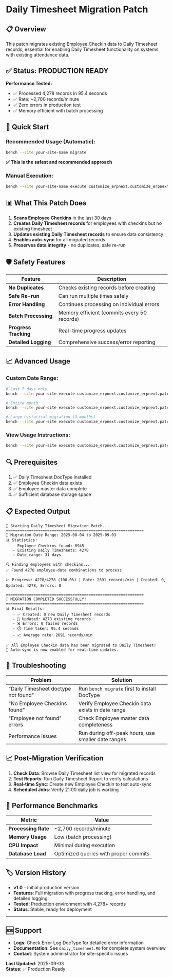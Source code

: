 # Daily Timesheet Migration Patch

## 📋 Overview

This patch migrates existing Employee Checkin data to Daily Timesheet records, essential for enabling Daily Timesheet functionality on systems with existing attendance data.

## ✅ Status: PRODUCTION READY

**Performance Tested:**
- ✅ Processed 4,278 records in 95.4 seconds
- ✅ Rate: ~2,700 records/minute
- ✅ Zero errors in production test
- ✅ Memory efficient with batch processing

## 🚀 Quick Start

### Recommended Usage (Automatic):
```bash
bench --site your-site-name migrate
```
**✅ This is the safest and recommended approach**

### Manual Execution:
```bash
bench --site your-site-name execute customize_erpnext.customize_erpnext.patches.v1_0.create_daily_timesheet_for_existing_checkins.execute
```

## 📊 What This Patch Does

1. **Scans Employee Checkins** in the last 30 days
2. **Creates Daily Timesheet records** for employees with checkins but no existing timesheet
3. **Updates existing Daily Timesheet records** to ensure data consistency
4. **Enables auto-sync** for all migrated records
5. **Preserves data integrity** - no duplicates, safe re-run

## 🛡️ Safety Features

| Feature | Description |
|---------|-------------|
| **No Duplicates** | Checks existing records before creating |
| **Safe Re-run** | Can run multiple times safely |
| **Error Handling** | Continues processing on individual errors |
| **Batch Processing** | Memory efficient (commits every 50 records) |
| **Progress Tracking** | Real-time progress updates |
| **Detailed Logging** | Comprehensive success/error reporting |

## 📈 Advanced Usage

### Custom Date Range:
```bash
# Last 7 days only
bench --site your-site execute customize_erpnext.customize_erpnext.patches.v1_0.create_daily_timesheet_for_existing_checkins.execute_with_custom_range --args '{"from_date": "2025-08-27", "to_date": "2025-09-03"}'

# Entire month
bench --site your-site execute customize_erpnext.customize_erpnext.patches.v1_0.create_daily_timesheet_for_existing_checkins.execute_with_custom_range --args '{"from_date": "2025-08-01", "to_date": "2025-08-31"}'

# Large historical migration (3 months)
bench --site your-site execute customize_erpnext.customize_erpnext.patches.v1_0.create_daily_timesheet_for_existing_checkins.execute_with_custom_range --args '{"from_date": "2025-06-01", "to_date": "2025-08-31"}'
```

### View Usage Instructions:
```bash
bench --site your-site execute customize_erpnext.customize_erpnext.patches.v1_0.create_daily_timesheet_for_existing_checkins.print_usage_instructions
```

## 🔍 Prerequisites

1. ✅ Daily Timesheet DocType installed
2. ✅ Employee Checkin data exists  
3. ✅ Employee master data complete
4. ✅ Sufficient database storage space

## 📋 Expected Output

```
🚀 Starting Daily Timesheet Migration Patch...
============================================================
📅 Migration Date Range: 2025-08-04 to 2025-09-03
📊 Statistics:
   - Employee Checkins found: 8945
   - Existing Daily Timesheets: 4278
   - Date range: 31 days

🔍 Finding employees with checkins...
✅ Found 4278 employee-date combinations to process

📈 Progress: 4278/4278 (100.0%) | Rate: 2691 records/min | Created: 0, Updated: 4278, Errors: 0

============================================================
🎉 MIGRATION COMPLETED SUCCESSFULLY!
============================================================
📊 Final Results:
   - ✅ Created: 0 new Daily Timesheet records
   - 🔄 Updated: 4278 existing records
   - ❌ Errors: 0 failed records
   - ⏱️ Time taken: 95.4 seconds
   - 📈 Average rate: 2691 records/min

✅ All Employee Checkin data has been migrated to Daily Timesheet!
🔄 Auto-sync is now enabled for real-time updates.
```

## 🔧 Troubleshooting

| Problem | Solution |
|---------|----------|
| "Daily Timesheet doctype not found" | Run `bench migrate` first to install DocType |
| "No Employee Checkins found" | Verify Employee Checkin data exists in date range |
| "Employee not found" errors | Check Employee master data completeness |
| Performance issues | Run during off-peak hours, use smaller date ranges |

## 📈 Post-Migration Verification

1. **Check Data**: Browse Daily Timesheet list view for migrated records
2. **Test Reports**: Run Daily Timesheet Report to verify calculations
3. **Real-time Sync**: Create new Employee Checkin to test auto-sync
4. **Scheduled Jobs**: Verify 21:00 daily job is working

## 🎯 Performance Benchmarks

| Metric | Value |
|--------|-------|
| **Processing Rate** | ~2,700 records/minute |
| **Memory Usage** | Low (batch processing) |
| **CPU Impact** | Minimal during execution |
| **Database Load** | Optimized queries with proper commits |

## 🏷️ Version History

- **v1.0** - Initial production version
- **Features**: Full migration with progress tracking, error handling, and detailed logging
- **Tested**: Production environment with 4,278+ records
- **Status**: Stable, ready for deployment

---

## 🆘 Support

- **Logs**: Check Error Log DocType for detailed error information
- **Documentation**: See `daily_timesheet.MD` for complete system overview
- **Contact**: System administrator for site-specific issues

**Last Updated**: 2025-09-03  
**Status**: ✅ Production Ready